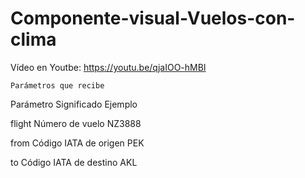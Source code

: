 # Componente-visual-Vuelos-con-clima


Vídeo en Youtbe: https://youtu.be/qjaIOO-hMBI


    Parámetros que recibe  
Parámetro	    Significado	              Ejemplo

flight	        Número de vuelo	          NZ3888

from	        Código IATA de origen	  PEK

to	            Código IATA de destino	  AKL

